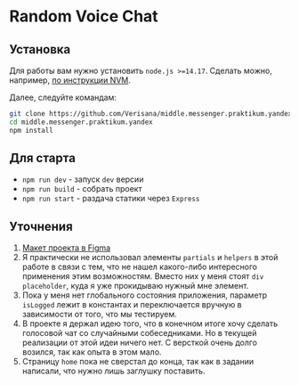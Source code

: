 # Random Voice Chat

## Установка

Для работы вам нужно установить `node.js >=14.17`. Сделать можно, например, [по инструкции NVM](https://github.com/nvm-sh/nvm).

Далее, следуйте командам:

```bash
git clone https://github.com/Verisana/middle.messenger.praktikum.yandex.git
cd middle.messenger.praktikum.yandex
npm install
```

## Для старта

- `npm run dev` - запуск `dev` версии
- `npm run build` - собрать проект
- `npm run start` - раздача статики через `Express`

## Уточнения

1. [Макет проекта в Figma](https://www.figma.com/file/tZvytX2jR7z7Izp4tqxaqH/Praktikum-Messenger?node-id=3%3A18)
2. Я практически не использовал элементы `partials` и `helpers` в этой работе в связи с тем, что не нашел какого-либо интересного применения этим возможностям. Вместо них у меня стоят `div placeholder`, куда я уже прокидываю нужный мне элемент.
3. Пока у меня нет глобального состояния приложения, параметр `isLogged` лежит в константах и переключается вручную в зависимости от того, что мы тестируем.
4. В проекте я держал идею того, что в конечном итоге хочу сделать голосовой чат со случайными собеседниками. Но в текущей реализации от этой идеи ничего нет. С версткой очень долго возился, так как опыта в этом мало.
5. Страницу `home` пока не сверстал до конца, так как в задании написали, что нужно лишь заглушку поставить.
